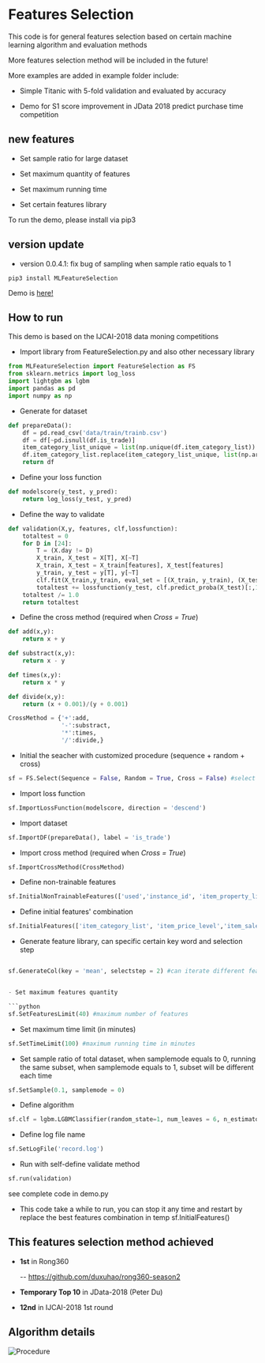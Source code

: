 # Features Selection
This code is for general features selection based on certain machine learning algorithm and evaluation methods

More features selection method will be included in the future!

More examples are added in example folder include:

- Simple Titanic with 5-fold validation and evaluated by accuracy

- Demo for S1 score improvement in JData 2018 predict purchase time competition

## new features

- Set sample ratio for large dataset

- Set maximum quantity of features

- Set maximum running time

- Set certain features library

To run the demo, please install via pip3

## version update

- version 0.0.4.1: fix bug of sampling when sample ratio equals to 1

```
pip3 install MLFeatureSelection
```
Demo is [here!](https://pypi.org/project/MLFeatureSelection/)

## How to run

This demo is based on the IJCAI-2018 data moning competitions

- Import library from FeatureSelection.py and also other necessary library

```python
from MLFeatureSelection import FeatureSelection as FS 
from sklearn.metrics import log_loss
import lightgbm as lgbm
import pandas as pd
import numpy as np
```

- Generate for dataset

```python
def prepareData():
    df = pd.read_csv('data/train/trainb.csv')
    df = df[~pd.isnull(df.is_trade)]
    item_category_list_unique = list(np.unique(df.item_category_list))
    df.item_category_list.replace(item_category_list_unique, list(np.arange(len(item_category_list_unique))), inplace=True)
    return df
```

- Define your loss function

```python
def modelscore(y_test, y_pred):
    return log_loss(y_test, y_pred)
```

- Define the way to validate

```python
def validation(X,y, features, clf,lossfunction):
    totaltest = 0
    for D in [24]:
        T = (X.day != D)
        X_train, X_test = X[T], X[~T]
        X_train, X_test = X_train[features], X_test[features]
        y_train, y_test = y[T], y[~T]
        clf.fit(X_train,y_train, eval_set = [(X_train, y_train), (X_test, y_test)], eval_metric='logloss', verbose=False,early_stopping_rounds=200) #the train method must match your selected algorithm
        totaltest += lossfunction(y_test, clf.predict_proba(X_test)[:,1])
    totaltest /= 1.0
    return totaltest
```

- Define the cross method (required when *Cross = True*)

```python
def add(x,y):
    return x + y

def substract(x,y):
    return x - y

def times(x,y):
    return x * y

def divide(x,y):
    return (x + 0.001)/(y + 0.001)

CrossMethod = {'+':add,
               '-':substract,
               '*':times,
               '/':divide,}
```

- Initial the seacher with customized procedure (sequence + random + cross)

```python
sf = FS.Select(Sequence = False, Random = True, Cross = False) #select the way you want to process searching
```

- Import loss function

```python
sf.ImportLossFunction(modelscore, direction = 'descend')
```

- Import dataset

```python
sf.ImportDF(prepareData(), label = 'is_trade')
```

- Import cross method (required when *Cross = True*)

```python
sf.ImportCrossMethod(CrossMethod)
```

- Define non-trainable features

```python
sf.InitialNonTrainableFeatures(['used','instance_id', 'item_property_list', 'context_id', 'context_timestamp', 'predict_category_property', 'is_trade'])
```

- Define initial features' combination

```python
sf.InitialFeatures(['item_category_list', 'item_price_level','item_sales_level','item_collected_level', 'item_pv_level'])
```

- Generate feature library, can specific certain key word and selection step

```python

sf.GenerateCol(key = 'mean', selectstep = 2) #can iterate different features set


- Set maximum features quantity

```python
sf.SetFeaturesLimit(40) #maximum number of features
```

- Set maximum time limit (in minutes)

```python
sf.SetTimeLimit(100) #maximum running time in minutes
```

- Set sample ratio of total dataset, when samplemode equals to 0, running the same subset, when samplemode equals to 1, subset will be different each time

```python
sf.SetSample(0.1, samplemode = 0)
```

- Define algorithm

```python
sf.clf = lgbm.LGBMClassifier(random_state=1, num_leaves = 6, n_estimators=5000, max_depth=3, learning_rate = 0.05, n_jobs=8)
```

- Define log file name

```python
sf.SetLogFile('record.log')
```

- Run with self-define validate method

```python
sf.run(validation)
```

see complete code in demo.py

- This code take a while to run, you can stop it any time and restart by replace the best features combination in temp sf.InitialFeatures()

## This features selection method achieved

- **1st** in Rong360

   -- https://github.com/duxuhao/rong360-season2
   
- **Temporary Top 10** in JData-2018 (Peter Du)

- **12nd** in IJCAI-2018 1st round

## Algorithm details

![Procedure](https://github.com/duxuhao/Feature-Selection/blob/master/Procedure0.png)
